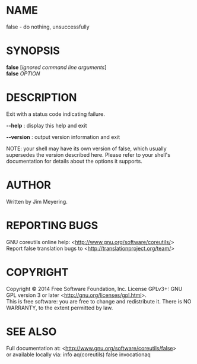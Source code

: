 NAME
====

false - do nothing, unsuccessfully

SYNOPSIS
========

**false** [*ignored command line arguments*]\
 **false** *OPTION*

DESCRIPTION
===========

Exit with a status code indicating failure.

**--help**
:   display this help and exit

**--version**
:   output version information and exit

NOTE: your shell may have its own version of false, which usually supersedes the version described here. Please refer to your shell's documentation for details about the options it supports.

AUTHOR
======

Written by Jim Meyering.

REPORTING BUGS
==============

GNU coreutils online help: \<<http://www.gnu.org/software/coreutils/>\>\
 Report false translation bugs to \<<http://translationproject.org/team/>\>

COPYRIGHT
=========

Copyright © 2014 Free Software Foundation, Inc. License GPLv3+: GNU GPL version 3 or later \<<http://gnu.org/licenses/gpl.html>\>.\
 This is free software: you are free to change and redistribute it. There is NO WARRANTY, to the extent permitted by law.

SEE ALSO
========

Full documentation at: \<<http://www.gnu.org/software/coreutils/false>\>\
 or available locally via: info aq(coreutils) false invocationaq
